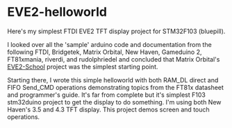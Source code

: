# EVE2-helloworld
Here's my simplest FTDI EVE2 TFT display project for STM32F103 (bluepill).

I looked over all the 'sample' arduino code and documentation from the following FTDI, Bridgetek, Matrix Orbital, New Haven, Gameduino 2, FT81xmania, riverdi, and rudolphriedel and concluded that Matrix Orbital's [EVE2-School](https://github.com/MatrixOrbital/EVE-School) project was the simplest starting point. 

Starting there, I wrote this simple helloworld with both RAM_DL direct and FIFO Send_CMD operations demonstrating topics from the FT81x datasheet and programmer's guide. It's far from complete but it's simplest F103 stm32duino project to get the display to do something. I'm using both New Haven's 3.5 and 4.3 TFT display. This project demos screen and touch operations.
